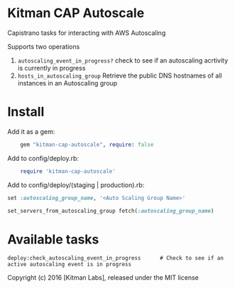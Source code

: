 # Kitman CAP Autoscale

Capistrano tasks for interacting with AWS Autoscaling 

Supports two operations

1. ``autoscaling_event_in_progress?`` check to see if an autoscaling acrtivity is currently in progress
2. ``hosts_in_autoscaling_group`` Retrieve the public DNS hostnames of all instances in an Autoscaling group

Install
=======

Add it as a gem:

```ruby
    gem "kitman-cap-autoscale", require: false
```

Add to config/deploy.rb:

```ruby
    require 'kitman-cap-autoscale'
```

Add to config/deploy/(staging | production).rb:

```ruby
set :autoscaling_group_name, '<Auto Scaling Group Name>'

set_servers_from_autoscaling_group fetch(:autoscaling_group_name)

```


Available tasks
===============

    deploy:check_autoscaling_event_in_progress      # Check to see if an active autoscaling event is in progress
   


Copyright (c) 2016 [Kitman Labs], released under the MIT license


